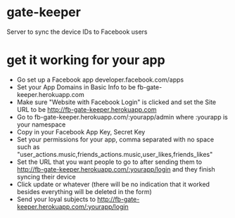 gate-keeper
===========

Server to sync the device IDs to Facebook users

get it working for your app
===========
- Go set up a Facebook app developer.facebook.com/apps
- Set your App Domains in Basic Info to be fb-gate-keeper.herokuapp.com
- Make sure "Website with Facebook Login" is clicked and set the Site URL to be http://fb-gate-keeper.herokuapp.com
- Go to fb-gate-keeper.herokuapp.com/:yourapp/admin where :yourapp is your namespace
- Copy in your Facebook App Key, Secret Key
- Set your permissions for your app, comma separated with no space such as "user_actions.music,friends_actions.music,user_likes,friends_likes"
- Set the URL that you want people to go to after sending them to http://fb-gate-keeper.herokuapp.com/:yourapp/login and they finish syncing their device
- Click update or whatever (there will be no indication that it worked besides everything will be deleted in the form)
- Send your loyal subjects to http://fb-gate-keeper.herokuapp.com/:yourapp/login
